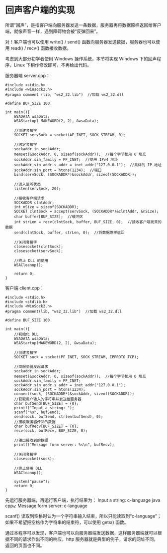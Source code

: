 # 回声客户端的实现

所谓“回声”，是指客户端向服务器发送一条数据，服务器再将数据原样返回给客户端，就像声音一样，遇到障碍物会被“反弹回来”。

对！客户端也可以使用 write() / send() 函数向服务器发送数据，服务器也可以使用 read() / recv() 函数接收数据。

考虑到大部分初学者使用 Windows 操作系统，本节将实现 Windows 下的回声程序，Linux 下稍作修改即可，不再给出代码。

服务器端 server.cpp：

```
#include <stdio.h>
#include <winsock2.h>
#pragma comment (lib, "ws2_32.lib")  //加载 ws2_32.dll

#define BUF_SIZE 100

int main(){
    WSADATA wsaData;
    WSAStartup( MAKEWORD(2, 2), &wsaData);

    //创建套接字
    SOCKET servSock = socket(AF_INET, SOCK_STREAM, 0);

    //绑定套接字
    sockaddr_in sockAddr;
    memset(&sockAddr, 0, sizeof(sockAddr));  //每个字节都用 0 填充
    sockAddr.sin_family = PF_INET;  //使用 IPv4 地址
    sockAddr.sin_addr.s_addr = inet_addr("127.0.0.1");  //具体的 IP 地址
    sockAddr.sin_port = htons(1234);  //端口
    bind(servSock, (SOCKADDR*)&sockAddr, sizeof(SOCKADDR));

    //进入监听状态
    listen(servSock, 20);

    //接收客户端请求
    SOCKADDR clntAddr;
    int nSize = sizeof(SOCKADDR);
    SOCKET clntSock = accept(servSock, (SOCKADDR*)&clntAddr, &nSize);
    char buffer[BUF_SIZE];  //缓冲区
    int strLen = recv(clntSock, buffer, BUF_SIZE, 0);  //接收客户端发来的数据
    send(clntSock, buffer, strLen, 0);  //将数据原样返回

    //关闭套接字
    closesocket(clntSock);
    closesocket(servSock);

    //终止 DLL 的使用
    WSACleanup();

    return 0;
}
```

客户端 client.cpp：

```
#include <stdio.h>
#include <stdlib.h>
#include <WinSock2.h>
#pragma comment(lib, "ws2_32.lib")  //加载 ws2_32.dll

#define BUF_SIZE 100

int main(){
    //初始化 DLL
    WSADATA wsaData;
    WSAStartup(MAKEWORD(2, 2), &wsaData);

    //创建套接字
    SOCKET sock = socket(PF_INET, SOCK_STREAM, IPPROTO_TCP);

    //向服务器发起请求
    sockaddr_in sockAddr;
    memset(&sockAddr, 0, sizeof(sockAddr));  //每个字节都用 0 填充
    sockAddr.sin_family = PF_INET;
    sockAddr.sin_addr.s_addr = inet_addr("127.0.0.1");
    sockAddr.sin_port = htons(1234);
    connect(sock, (SOCKADDR*)&sockAddr, sizeof(SOCKADDR));
    //获取用户输入的字符串并发送给服务器
    char bufSend[BUF_SIZE] = {0};
    printf("Input a string: ");
    scanf("%s", bufSend);
    send(sock, bufSend, strlen(bufSend), 0);
    //接收服务器传回的数据
    char bufRecv[BUF_SIZE] = {0};
    recv(sock, bufRecv, BUF_SIZE, 0);

    //输出接收到的数据
    printf("Message form server: %s\n", bufRecv);

    //关闭套接字
    closesocket(sock);

    //终止使用 DLL
    WSACleanup();

    system("pause");
    return 0;
}
```

先运行服务器端，再运行客户端，执行结果为：
Input a string: c-language java cpp↙
Message form server: c-language

scanf() 读取到空格时认为一个字符串输入结束，所以只能读取到“c-language”；如果不希望把空格作为字符串的结束符，可以使用 gets() 函数。

通过本程序可以发现，客户端也可以向服务器端发送数据，这样服务器端就可以根据不同的请求作出不同的响应，http 服务器就是典型的例子，请求的网址不同，返回的页面也不同。